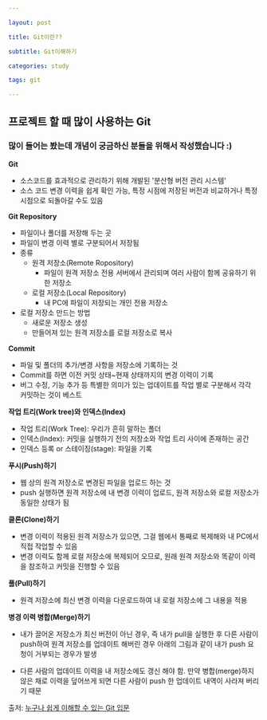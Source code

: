```yaml
---

layout: post

title: Git이란??

subtitle: Git이해하기

categories: study

tags: git

---
```




## 프로젝트 할 때 많이 사용하는 Git 

### 많이 들어는 봤는데 개념이 궁금하신 분들을 위해서 작성했습니다  :)

**Git**

- 소스코드를 효과적으로 관리하기 위해 개발된 '분산형 버전 관리 시스템'
- 소스 코드 변경 이력을 쉽게 확인 가능, 특정 시점에 저장된 버전과 비교하거나 특정 시점으로 되돌아갈 수도 있음

**Git Repository**

- 파일이나 폴더를 저장해 두는 곳
- 파일이 변경 이력 별로 구분되어서 저장됨
- 종류
  - 원격 저장소(Remote Ropository)
    - 파일이 원격 저장소 전용 서버에서 관리되며 여러 사람이 함께 공유하기 위한 저장소
  - 로컬 저장소(Local Repository)
    - 내 PC에 파일이 저장되는 개인 전용 저장소
- 로컬 저장소 만드는 방법
  - 새로운 저장소 생성
  - 만들어져 있는 원격 저장소를 로컬 저장소로 복사

**Commit**

- 파일 및 폴더의 추가/변경 사항을 저장소에 기록하는 것
- Commit를 하면 이전 커밋 상태~현재 상태까지의 변경 이력이 기록
- 버그 수정, 기능 추가 등 특별한 의미가 있는 업데이트를 작업 별로 구분해서 각각 커밋하는 것이 베스트

**작업 트리(Work tree)와 인덱스(Index)**

- 작업 트리(Work Tree): 우리가 흔히 말하는 폴더
- 인덱스(Index): 커밋을 실행하기 전의 저장소와 작업 트리 사이에 존재하는 공간
- 인덱스 등록 or 스테이징(stage):  파일을 기록

**푸시(Push)하기**

- 웹 상의 원격 저장소로 변경된 파일을 업로드 하는 것
- push 실행하면 원격 저장소에 내 변경 이력이 업로드, 원격 저장소와 로컬 저장소가 동일한 상태가 됨

**클론(Clone)하기**

- 변경 이력이 적용된 원격 저장소가 있으면, 그걸 웹에서 통째로 복제해와 내 PC에서 직접 작업할 수 있음
- 변경 이력도 함께 로컬 저장소에 복제되어 오므로, 원래 원격 저장소와 똑같이 이력을 참조하고 커밋을 진행할 수 있음

**풀(Pull)하기**

- 원격 저장소에 최신 변경 이력을 다운로드하여 내 로컬 저장소에 그 내용을 적용

**병경 이력 병합(Merge)하기**

- 내가 끌어온 저장소가 최신 버전이 아닌 경우, 즉 내가 pull을 실행한 후 다른 사람이 push하여 원격 저장소를 업데이트 해버린 경우 아래의 그림과 같이 내가 push 요청이 거부되는 경우가 발생

- 다른 사람의 업데이트 이력을 내 저장소에도 갱신 해야 함. 만약 병합(merge)하지 않은 채로 이력을 덮어쓰게 되면 다른 사람이 push 한 업데이트 내역이 사라져 버리기 때문



출저: [누구나 쉽게 이해할 수 있는 Git 입문](https://backlog.com/git-tutorial/kr/) 